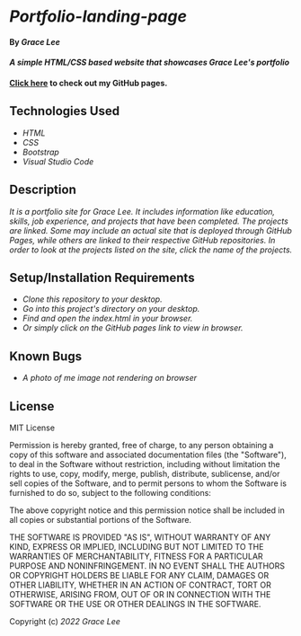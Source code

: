 # _Portfolio-landing-page_

#### By _**Grace Lee**_

#### _A simple HTML/CSS based website that showcases Grace Lee's portfolio_

#### [Click here](g-lee2.github.io/Portfolio-landing-page/) to check out my GitHub pages. 

## Technologies Used

* _HTML_
* _CSS_
* _Bootstrap_
* _Visual Studio Code_

## Description

_It is a portfolio site for Grace Lee. It includes information like education, skills, job experience, and projects that have been completed. The projects are linked. Some may include an actual site that is deployed through GitHub Pages, while others are linked to their respective GitHub repositories. In order to look at the projects listed on the site, click the name of the projects._

## Setup/Installation Requirements

* _Clone this repository to your desktop._
* _Go into this project's directory on your desktop._
* _Find and open the index.html in your browser._
* _Or simply click on the GitHub pages link to view in browser._

## Known Bugs

* _A photo of me image not rendering on browser_

## License

MIT License

Permission is hereby granted, free of charge, to any person obtaining a copy
of this software and associated documentation files (the "Software"), to deal
in the Software without restriction, including without limitation the rights
to use, copy, modify, merge, publish, distribute, sublicense, and/or sell
copies of the Software, and to permit persons to whom the Software is
furnished to do so, subject to the following conditions:

The above copyright notice and this permission notice shall be included in all
copies or substantial portions of the Software.

THE SOFTWARE IS PROVIDED "AS IS", WITHOUT WARRANTY OF ANY KIND, EXPRESS OR
IMPLIED, INCLUDING BUT NOT LIMITED TO THE WARRANTIES OF MERCHANTABILITY,
FITNESS FOR A PARTICULAR PURPOSE AND NONINFRINGEMENT. IN NO EVENT SHALL THE
AUTHORS OR COPYRIGHT HOLDERS BE LIABLE FOR ANY CLAIM, DAMAGES OR OTHER
LIABILITY, WHETHER IN AN ACTION OF CONTRACT, TORT OR OTHERWISE, ARISING FROM,
OUT OF OR IN CONNECTION WITH THE SOFTWARE OR THE USE OR OTHER DEALINGS IN THE
SOFTWARE.

Copyright (c) _2022_ _Grace Lee_